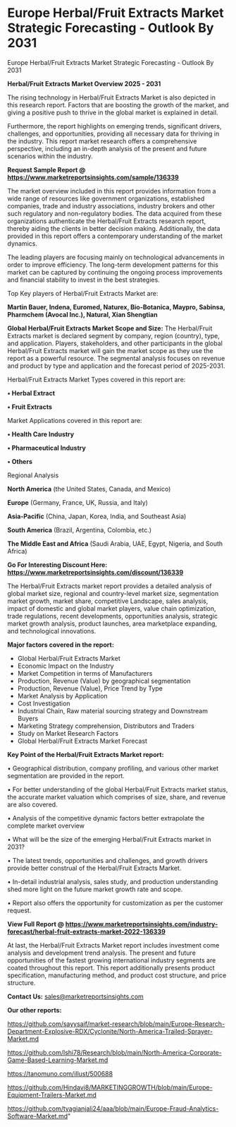 # Europe Herbal/Fruit Extracts Market Strategic Forecasting - Outlook By 2031
Europe Herbal/Fruit Extracts Market Strategic Forecasting - Outlook By 2031

<Strong> Herbal/Fruit Extracts Market Overview 2025 - 2031</strong>

The rising technology in Herbal/Fruit Extracts Market is also depicted in this research report. Factors that are boosting the growth of the market, and giving a positive push to thrive in the global market is explained in detail.

Furthermore, the report highlights on emerging trends, significant drivers, challenges, and opportunities, providing all necessary data for thriving in the industry. This report market research offers a comprehensive perspective, including an in-depth analysis of the present and future scenarios within the industry.

<strong>Request Sample Report @ <a href=https://www.marketreportsinsights.com/sample/136339>https://www.marketreportsinsights.com/sample/136339</a></strong>

The market overview included in this report provides information from a wide range of resources like government organizations, established companies, trade and industry associations, industry brokers and other such regulatory and non-regulatory bodies. The data acquired from these organizations authenticate the Herbal/Fruit Extracts research report, thereby aiding the clients in better decision making. Additionally, the data provided in this report offers a contemporary understanding of the market dynamics.

The leading players are focusing mainly on technological advancements in order to improve efficiency. The long-term development patterns for this market can be captured by continuing the ongoing process improvements and financial stability to invest in the best strategies.

Top Key players of Herbal/Fruit Extracts Market are:

<strong>Martin Bauer, Indena, Euromed, Naturex, Bio-Botanica, Maypro, Sabinsa, Pharmchem (Avocal Inc.), Natural, Xian Shengtian</strong>

<strong><b>Global Herbal/Fruit Extracts Market Scope and Size:</b></strong>
The Herbal/Fruit Extracts market is declared segment by company, region (country), type, and application. Players, stakeholders, and other participants in the global Herbal/Fruit Extracts market will gain the market scope as they use the report as a powerful resource. The segmental analysis focuses on revenue and product by type and application and the forecast period of 2025-2031.

Herbal/Fruit Extracts Market Types covered in this report are:

<strong>• Herbal Extract

• Fruit Extracts</strong>

Market Applications covered in this report are:

<strong>• Health Care Industry

• Pharmaceutical Industry

• Others</strong> 

Regional Analysis

<strong>North America</strong> (the United States, Canada, and Mexico)

<strong>Europe</strong> (Germany, France, UK, Russia, and Italy)

<strong>Asia-Pacific</strong> (China, Japan, Korea, India, and Southeast Asia)

<strong>South America</strong> (Brazil, Argentina, Colombia, etc.)

<strong>The Middle East and Africa</strong> (Saudi Arabia, UAE, Egypt, Nigeria, and South Africa)

<strong>Go For Interesting Discount Here: <a href=https://www.marketreportsinsights.com/discount/136339>https://www.marketreportsinsights.com/discount/136339</a></strong>

The Herbal/Fruit Extracts market report provides a detailed analysis of global market size, regional and country-level market size, segmentation market growth, market share, competitive Landscape, sales analysis, impact of domestic and global market players, value chain optimization, trade regulations, recent developments, opportunities analysis, strategic market growth analysis, product launches, area marketplace expanding, and technological innovations.

<strong><b>Major factors covered in the report:</b></strong>
<ul>
  <li>Global Herbal/Fruit Extracts Market </li>
  <li>Economic Impact on the Industry</li>
  <li>Market Competition in terms of Manufacturers</li>
  <li>Production, Revenue (Value) by geographical segmentation</li>
  <li>Production, Revenue (Value), Price Trend by Type</li>
  <li>Market Analysis by Application</li>
  <li>Cost Investigation</li>
  <li>Industrial Chain, Raw material sourcing strategy and Downstream Buyers</li>
  <li>Marketing Strategy comprehension, Distributors and Traders</li>
  <li>Study on Market Research Factors</li>
  <li>Global Herbal/Fruit Extracts Market Forecast</li>
</ul>

<strong><b>Key Point of the Herbal/Fruit Extracts Market report:</b></strong>

• Geographical distribution, company profiling, and various other market segmentation are provided in the report.

• For better understanding of the global Herbal/Fruit Extracts market status, the accurate market valuation which comprises of size, share, and revenue are also covered.

• Analysis of the competitive dynamic factors better extrapolate the complete market overview

• What will be the size of the emerging Herbal/Fruit Extracts market in 2031?

• The latest trends, opportunities and challenges, and growth drivers provide better construal of the Herbal/Fruit Extracts Market.

• In-detail industrial analysis, sales study, and production understanding shed more light on the future market growth rate and scope.

• Report also offers the opportunity for customization as per the customer request.

<strong><b>View Full Report @ <a href=https://www.marketreportsinsights.com/industry-forecast/herbal-fruit-extracts-market-2022-136339>https://www.marketreportsinsights.com/industry-forecast/herbal-fruit-extracts-market-2022-136339</a></b></strong>


At last, the Herbal/Fruit Extracts Market report includes investment come analysis and development trend analysis. The present and future opportunities of the fastest growing international industry segments are coated throughout this report. This report additionally presents product specification, manufacturing method, and product cost structure, and price structure.

<strong>Contact Us:</strong>
sales@marketreportsinsights.com

<strong>Our other reports:</strong>

<a href=https://github.com/sayysaif/market-research/blob/main/Europe-Research-Department-Explosive-RDX/Cyclonite/North-America-Trailed-Sprayer-Market.md>https://github.com/sayysaif/market-research/blob/main/Europe-Research-Department-Explosive-RDX/Cyclonite/North-America-Trailed-Sprayer-Market.md</a>

<a href=https://github.com/Ishi78/Research/blob/main/North-America-Corporate-Game-Based-Learning-Market.md>https://github.com/Ishi78/Research/blob/main/North-America-Corporate-Game-Based-Learning-Market.md</a>

<a href=https://tanomuno.com/illust/500688>https://tanomuno.com/illust/500688</a>

<a href=https://github.com/Hindavi8/MARKETINGGROWTH/blob/main/Europe-Equipment-Trailers-Market.md>https://github.com/Hindavi8/MARKETINGGROWTH/blob/main/Europe-Equipment-Trailers-Market.md</a>

<a href=https://github.com/tyagianjali24/aaa/blob/main/Europe-Fraud-Analytics-Software-Market.md>https://github.com/tyagianjali24/aaa/blob/main/Europe-Fraud-Analytics-Software-Market.md</a>"
